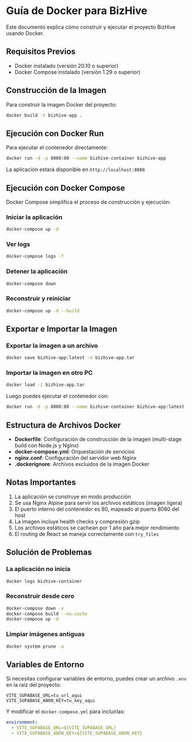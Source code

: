 # Guía de Docker para BizHive

Este documento explica cómo construir y ejecutar el proyecto BizHive usando Docker.

## Requisitos Previos

- Docker instalado (versión 20.10 o superior)
- Docker Compose instalado (versión 1.29 o superior)

## Construcción de la Imagen

Para construir la imagen Docker del proyecto:

```bash
docker build -t bizhive-app .
```

## Ejecución con Docker Run

Para ejecutar el contenedor directamente:

```bash
docker run -d -p 8080:80 --name bizhive-container bizhive-app
```

La aplicación estará disponible en `http://localhost:8080`

## Ejecución con Docker Compose

Docker Compose simplifica el proceso de construcción y ejecución:

### Iniciar la aplicación

```bash
docker-compose up -d
```

### Ver logs

```bash
docker-compose logs -f
```

### Detener la aplicación

```bash
docker-compose down
```

### Reconstruir y reiniciar

```bash
docker-compose up -d --build
```

## Exportar e Importar la Imagen

### Exportar la imagen a un archivo

```bash
docker save bizhive-app:latest -o bizhive-app.tar
```

### Importar la imagen en otro PC

```bash
docker load -i bizhive-app.tar
```

Luego puedes ejecutar el contenedor con:

```bash
docker run -d -p 8080:80 --name bizhive-container bizhive-app:latest
```

## Estructura de Archivos Docker

- **Dockerfile**: Configuración de construcción de la imagen (multi-stage build con Node.js y Nginx)
- **docker-compose.yml**: Orquestación de servicios
- **nginx.conf**: Configuración del servidor web Nginx
- **.dockerignore**: Archivos excluidos de la imagen Docker

## Notas Importantes

1. La aplicación se construye en modo producción
2. Se usa Nginx Alpine para servir los archivos estáticos (imagen ligera)
3. El puerto interno del contenedor es 80, mapeado al puerto 8080 del host
4. La imagen incluye health checks y compresión gzip
5. Los archivos estáticos se cachean por 1 año para mejor rendimiento
6. El routing de React se maneja correctamente con `try_files`

## Solución de Problemas

### La aplicación no inicia

```bash
docker logs bizhive-container
```

### Reconstruir desde cero

```bash
docker-compose down -v
docker-compose build --no-cache
docker-compose up -d
```

### Limpiar imágenes antiguas

```bash
docker system prune -a
```

## Variables de Entorno

Si necesitas configurar variables de entorno, puedes crear un archivo `.env` en la raíz del proyecto:

```env
VITE_SUPABASE_URL=tu_url_aqui
VITE_SUPABASE_ANON_KEY=tu_key_aqui
```

Y modificar el `docker-compose.yml` para incluirlas:

```yaml
environment:
  - VITE_SUPABASE_URL=${VITE_SUPABASE_URL}
  - VITE_SUPABASE_ANON_KEY=${VITE_SUPABASE_ANON_KEY}
```
